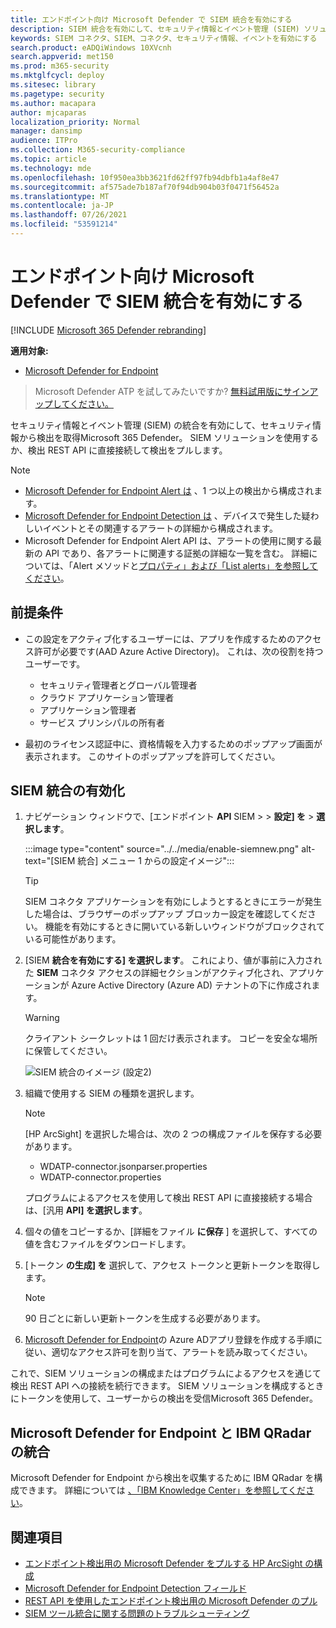 ```yaml
---
title: エンドポイント向け Microsoft Defender で SIEM 統合を有効にする
description: SIEM 統合を有効にして、セキュリティ情報とイベント管理 (SIEM) ソリューションで検出を受け取る。
keywords: SIEM コネクタ、SIEM、コネクタ、セキュリティ情報、イベントを有効にする
search.product: eADQiWindows 10XVcnh
search.appverid: met150
ms.prod: m365-security
ms.mktglfcycl: deploy
ms.sitesec: library
ms.pagetype: security
ms.author: macapara
author: mjcaparas
localization_priority: Normal
manager: dansimp
audience: ITPro
ms.collection: M365-security-compliance
ms.topic: article
ms.technology: mde
ms.openlocfilehash: 10f950ea3bb3621fd62ff97fb94dbfb1a4af8e47
ms.sourcegitcommit: af575ade7b187af70f94db904b03f0471f56452a
ms.translationtype: MT
ms.contentlocale: ja-JP
ms.lasthandoff: 07/26/2021
ms.locfileid: "53591214"
---
```

# <a name="enable-siem-integration-in-microsoft-defender-for-endpoint"></a>エンドポイント向け Microsoft Defender で SIEM 統合を有効にする

[!INCLUDE [Microsoft 365 Defender rebranding](../../includes/microsoft-defender.md)]

**適用対象:**
- [Microsoft Defender for Endpoint](https://go.microsoft.com/fwlink/?linkid=2154037)


>Microsoft Defender ATP を試してみたいですか? [無料試用版にサインアップしてください。](https://www.microsoft.com/microsoft-365/windows/microsoft-defender-atp?ocid=docs-wdatp-enablesiem-abovefoldlink) 

セキュリティ情報とイベント管理 (SIEM) の統合を有効にして、セキュリティ情報から検出を取得Microsoft 365 Defender。 SIEM ソリューションを使用するか、検出 REST API に直接接続して検出をプルします。

>[!NOTE]
>- [Microsoft Defender for Endpoint Alert は](alerts.md) 、1 つ以上の検出から構成されます。
>- [Microsoft Defender for Endpoint Detection は](api-portal-mapping.md) 、デバイスで発生した疑わしいイベントとその関連するアラートの詳細から構成されます。
>- Microsoft Defender for Endpoint Alert API は、アラートの使用に関する最新の API であり、各アラートに関連する証拠の詳細な一覧を含む。 詳細については、「Alert メソッドと[プロパティ」および「List alerts」](alerts.md)[を参照してください](get-alerts.md)。

## <a name="prerequisites"></a>前提条件

- この設定をアクティブ化するユーザーには、アプリを作成するためのアクセス許可が必要です(AAD Azure Active Directory)。 これは、次の役割を持つユーザーです。 

  - セキュリティ管理者とグローバル管理者
  - クラウド アプリケーション管理者
  - アプリケーション管理者
  - サービス プリンシパルの所有者

- 最初のライセンス認証中に、資格情報を入力するためのポップアップ画面が表示されます。 このサイトのポップアップを許可してください。

## <a name="enabling-siem-integration"></a>SIEM 統合の有効化 

1. ナビゲーション ウィンドウで、[エンドポイント **API** SIEM  >    >  **設定] を**  >  **選択します**。

      :::image type="content" source="../../media/enable-siemnew.png" alt-text="[SIEM 統合] メニュー 1 からの設定イメージ":::

      >[!TIP]
      >SIEM コネクタ アプリケーションを有効にしようとするときにエラーが発生した場合は、ブラウザーのポップアップ ブロッカー設定を確認してください。 機能を有効にするときに開いている新しいウィンドウがブロックされている可能性があります。 

2. [SIEM **統合を有効にする] を選択します**。 これにより、値が事前に入力された **SIEM** コネクタ アクセスの詳細セクションがアクティブ化され、アプリケーションが Azure Active Directory (Azure AD) テナントの下に作成されます。

    > [!WARNING]
    >クライアント シークレットは 1 回だけ表示されます。 コピーを安全な場所に保管してください。<br>
     

    ![SIEM 統合のイメージ (設定2)](images/siem_details.png)

3. 組織で使用する SIEM の種類を選択します。

   > [!NOTE]
   > [HP ArcSight] を選択した場合は、次の 2 つの構成ファイルを保存する必要があります。<br>
   > - WDATP-connector.jsonparser.properties
   > - WDATP-connector.properties <br>

   プログラムによるアクセスを使用して検出 REST API に直接接続する場合は、[汎用 **API] を選択します**。

4. 個々の値をコピーするか、[詳細をファイル **に保存** ] を選択して、すべての値を含むファイルをダウンロードします。

5. [トークン **の生成] を** 選択して、アクセス トークンと更新トークンを取得します。
  
   > [!NOTE]
   > 90 日ごとに新しい更新トークンを生成する必要があります。 

6. [Microsoft Defender for Endpoint](/microsoft-365/security/defender-endpoint/exposed-apis-create-app-webapp)の Azure ADアプリ登録を作成する手順に従い、適切なアクセス許可を割り当て、アラートを読み取ってください。

これで、SIEM ソリューションの構成またはプログラムによるアクセスを通じて検出 REST API への接続を続行できます。 SIEM ソリューションを構成するときにトークンを使用して、ユーザーからの検出を受信Microsoft 365 Defender。

## <a name="integrate-microsoft-defender-for-endpoint-with-ibm-qradar"></a>Microsoft Defender for Endpoint と IBM QRadar の統合 
Microsoft Defender for Endpoint から検出を収集するために IBM QRadar を構成できます。 詳細については [、「IBM Knowledge Center」を参照してください](https://www.ibm.com/support/knowledgecenter/SS42VS_DSM/c_dsm_guide_MS_Win_Defender_ATP_overview.html?cp=SS42VS_7.3.1)。

## <a name="see-also"></a>関連項目
- [エンドポイント検出用の Microsoft Defender をプルする HP ArcSight の構成](configure-arcsight.md)
- [Microsoft Defender for Endpoint Detection フィールド](api-portal-mapping.md)
- [REST API を使用したエンドポイント検出用の Microsoft Defender のプル](pull-alerts-using-rest-api.md)
- [SIEM ツール統合に関する問題のトラブルシューティング](troubleshoot-siem.md)
